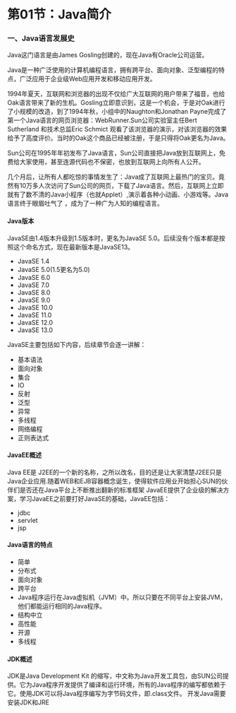 # 第01节：Java简介

### 一、Java语言发展史

Java这门语言是由James Gosling创建的，现在Java有Oracle公司运营。

Java是一种广泛使用的计算机编程语言，拥有跨平台、面向对象、泛型编程的特点，广泛应用于企业级Web应用开发和移动应用开发。

1994年夏天，互联网和浏览器的出现不仅给广大互联网的用户带来了福音，也给Oak语言带来了新的生机。Gosling立即意识到，这是一个机会，于是对Oak进行了小规模的改造，到了1994年秋，小组中的Naughton和Jonathan Payne完成了第一个Java语言的网页浏览器：WebRunner.Sun公司实验室主任Bert Sutherland 和技术总监Eric Schmict 观看了该浏览器的演示，对该浏览器的效果给予了高度评价。当时的Oak这个商品已经被注册，于是只得将Oak更名为Java。

Sun公司在1995年年初发布了Java语言，Sun公司直接把Java放到互联网上，免费给大家使用，甚至连源代码也不保密，也放到互联网上向所有人公开。

几个月后，让所有人都吃惊的事情发生了：Java成了互联网上最热门的宝贝。竟然有10万多人次访问了Sun公司的网页，下载了Java语言。然后，互联网上立即就有了数不清的Java小程序（也就Applet）,演示着各种小动画、小游戏等。Java 语言终于眼眉吐气了 ，成为了一种广为人知的编程语言。

#### Java版本

JavaSE由1.4版本升级到1.5版本时，更名为JavaSE 5.0。后续没有个版本都是按照这个命名方式，现在最新版本是JavaSE13。

* JavaSE 1.4
* JavaSE 5.0(1.5更名为5.0)
* JavaSE 6.0
* JavaSE 7.0
* JavaSE 8.0
* JavaSE 9.0
* JavaSE 10.0
* JavaSE 11.0
* JavaSE 12.0
* JavaSE 13.0

JavaSE主要包括如下内容，后续章节会逐一讲解：

* 基本语法
* 面向对象
* 集合
* IO
* 反射
* 泛型
* 异常
* 多线程
* 网络编程
* 正则表达式

#### JavaEE概述

Java EE是 J2EE的一个新的名称，之所以改名，目的还是让大家清楚J2EE只是Java企业应用.随着WEB和EJB容器概念诞生，使得软件应用业开始担心SUN的伙伴们是否还在Java平台上不断推出翻新的标准框架
JavaEE提供了企业级的解决方案，学习JavaEE之前要打好JavaSE的基础，JavaEE包括：

* jdbc
* servlet
* jsp

#### Java语言的特点

* 简单 
* 分布式 
* 面向对象
* 跨平台
* Java程序运行在Java虚拟机（JVM）中。所以只要在不同平台上安装JVM，他们都能运行相同的Java程序。
* 结构中立 
* 高性能 
* 开源
* 多线程

#### JDK概述

JDK是Java Development Kit 的缩写，中文称为Java开发工具包，由SUN公司提供。它为Java程序开发提供了编译和运行环境，所有的Java程序的编写都依赖于它。使用JDK可以将Java程序编写为字节码文件，即.class文件。
开发Java需要安装JDK和JRE
